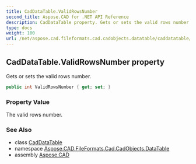 ```yaml
---
title: CadDataTable.ValidRowsNumber
second_title: Aspose.CAD for .NET API Reference
description: CadDataTable property. Gets or sets the valid rows number
type: docs
weight: 100
url: /net/aspose.cad.fileformats.cad.cadobjects.datatable/caddatatable/validrowsnumber/
---
```

## CadDataTable.ValidRowsNumber property

Gets or sets the valid rows number.

```csharp
public int ValidRowsNumber { get; set; }
```

### Property Value

The valid rows number.

### See Also

* class [CadDataTable](../)
* namespace [Aspose.CAD.FileFormats.Cad.CadObjects.DataTable](../../../aspose.cad.fileformats.cad.cadobjects.datatable/)
* assembly [Aspose.CAD](../../../)


